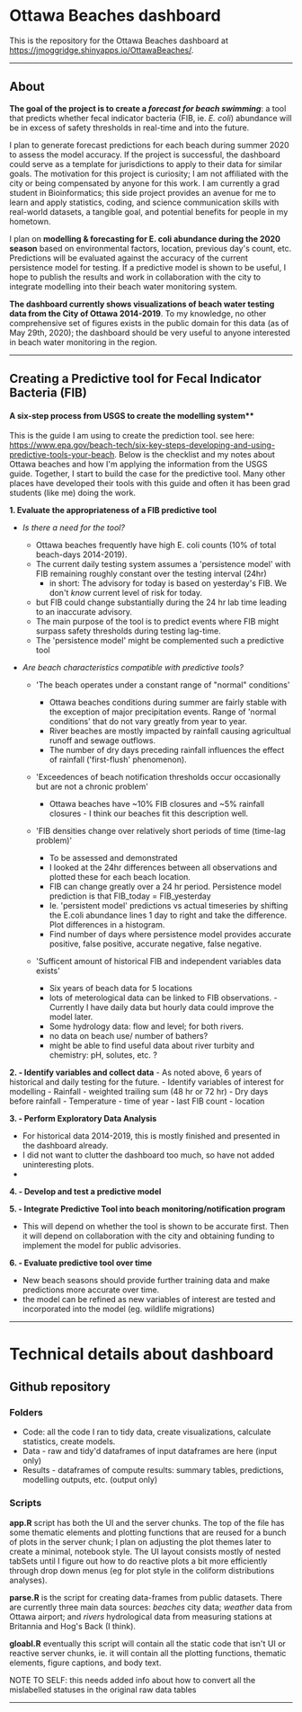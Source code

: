 # Ottawa Beaches dashboard

This is the repository for the Ottawa Beaches dashboard at https://jmoggridge.shinyapps.io/OttawaBeaches/.

---

## About 

**The goal of the project is to create a *forecast for beach swimming***: a tool that predicts whether fecal indicator bacteria (FIB, ie. *E. coli*) abundance will be in excess of safety thresholds in real-time and into the future.

I plan to generate forecast predictions for each beach during summer 2020 to assess the model accuracy. If the project is successful, the dashboard could serve as a template for jurisdictions to apply to their data for similar goals. The motivation for this project is curiosity; I am not affiliated with the city or being compensated by anyone for this work. I am currently a grad student in Bioinformatics; this side project provides an avenue for me to learn and apply statistics, coding, and science communication skills with real-world datasets, a tangible goal, and potential benefits for people in my hometown.

I plan on **modelling & forecasting for E. coli abundance during the 2020 season** based on environmental factors, location, previous day's count, etc. Predictions will be evaluated against the accuracy of the current persistence model for testing. If a predictive model is shown to be useful, I hope to publish the results and work in collaboration with the city to integrate modelling into their beach water monitoring system.

**The dashboard currently shows visualizations of beach water testing data from the City of Ottawa 2014-2019**. To my knowledge, no other comprehensive set of figures exists in the public domain for this data (as of May 29th, 2020); the dashboard should be very useful to anyone interested in beach water monitoring in the region.

---


## Creating a Predictive tool for Fecal Indicator Bacteria (FIB)


#### A six-step process from USGS to create the modelling system**

This is the guide I am using to create the prediction tool. see here: https://www.epa.gov/beach-tech/six-key-steps-developing-and-using-predictive-tools-your-beach. Below is the checklist and my notes about Ottawa beaches and how I'm applying the information from the USGS guide. Together, I start to build the case for the predictive tool. Many other places have developed their tools with this guide and often it has been grad students (like me) doing the work.

**1. Evaluate the appropriateness of a FIB predictive tool**
  - *Is there a need for the tool?*
    - Ottawa beaches frequently have high E. coli counts (10% of total beach-days 2014-2019).
    - The current daily testing system assumes a 'persistence model' with FIB remaining roughly constant over the testing interval (24hr)
       - in short: The advisory for today is based on yesterday's FIB. We don't *know* current level of risk for today.
    - but FIB could change substantially during the 24 hr lab time leading to an inaccurate advisory.
    - The main purpose of the tool is to predict events where FIB might surpass safety thresholds during testing lag-time.
    - The 'persistence model' might be complemented such a predictive tool
   
  - *Are beach characteristics compatible with predictive tools?*
      - 'The beach operates under a constant range of "normal" conditions'
        - Ottawa beaches conditions during summer are fairly stable with the exception of major precipitation events. Range of 'normal conditions' that do not vary greatly from year to year.
        - River beaches are mostly impacted by rainfall causing agricultual runoff and sewage outflows.
        - The number of dry days preceding rainfall influences the effect of rainfall ('first-flush' phenomenon).
    
      - 'Exceedences of beach notification thresholds occur occasionally but are not a chronic problem'
        - Ottawa beaches have ~10% FIB closures and ~5% rainfall closures - I think our beaches fit this description well.
        
      - 'FIB densities change over relatively short periods of time (time-lag problem)'
        - To be assessed and demonstrated
        - I looked at the 24hr differences between all observations and plotted these for each beach location.
        - FIB can change greatly over a 24 hr period. Persistence model prediction is that FIB_today = FIB_yesterday
        - Ie. 'persistent model' predictions vs actual timeseries by shifting the E.coli abundance lines 1 day to right and take the difference. Plot differences in a histogram.
        - Find number of days where persistence model provides accurate positive, false positive, accurate negative, false negative.

     - 'Sufficent amount of historical FIB and independent variables data exists'
       - Six years of beach data for 5 locations
       - lots of meterological data can be linked to FIB observations. 
         -Currently I have daily data but hourly data could improve the model later.
       - Some hydrology data: flow and level; for both rivers.
       - no data on beach use/ number of bathers?
       - might be able to find useful data about river turbity and chemistry: pH, solutes, etc. ?

      
**2. - Identify variables and collect data**
    - As noted above, 6 years of historical and daily testing for the future.
    - Identify variables of interest for modelling
      - Rainfall - weighted trailing sum (48 hr or 72 hr)
      - Dry days before rainfall
      - Temperature
      - time of year
      - last FIB count
      - location
    
 **3. - Perform Exploratory Data Analysis**
   - For historical data 2014-2019, this is mostly finished and presented in the dashboard already.
   - I did not want to clutter the dashboard too much, so have not added uninteresting plots.
   - 
  
 **4. - Develop and test a predictive model**
  
 **5. - Integrate Predictive Tool into beach monitoring/notification program**
   - This will depend on whether the tool is shown to be accurate first. Then it will depend on collaboration with the city and obtaining funding to implement the model for public advisories.
  
 **6. - Evaluate predictive tool over time**
   - New beach seasons should provide further training data and make predictions more accurate over time.
   - the model can be refined as new variables of interest are tested and incorporated into the model (eg. wildlife migrations)
  
---
  
  
# Technical details about dashboard
  
  
## Github repository


### Folders

  - Code: all the code I ran to tidy data, create visualizations, calculate statistics, create models.
  - Data - raw and tidy'd dataframes of input dataframes are here (input only)
  - Results - dataframes of compute results: summary tables, predictions, modelling outputs, etc. (output only)

### Scripts

**app.R** script has both the UI and the server chunks. The top of the file has some thematic elements and plotting functions that are reused for a bunch of plots in the server chunk; I plan on adjusting the plot themes later to create a minimal, notebook style. The UI layout consists mostly of nested tabSets until I figure out how to do reactive plots a bit more efficiently through drop down menus (eg for plot style in the coliform distributions analyses).

**parse.R** is the script for creating data-frames from public datasets. There are currently three main data sources: *beaches* city data; *weather* data from Ottawa airport; and *rivers* hydrological data from measuring stations at Britannia and Hog's Back (I think).
 
 **gloabl.R** eventually this script will contain all the static code that isn't UI or reactive server chunks, ie. it will contain all the plotting functions, thematic elements, figure captions, and body text.
 
NOTE TO SELF: this needs added info about how to convert all the mislabelled statuses in the original raw data tables

---
